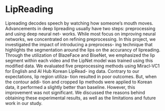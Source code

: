 # LipReading

Lipreading decodes speech by watching how someone’s mouth moves. Advancements in deep lipreading usually have two steps: preprocessing and using deep neural net- works. While most focus on improving neural networks, we concentrated on refining preprocessing. In this project, we investigated the impact of introducing a preprocess- ing technique that highlights the segmentation around the lips on the accurancy of lipreading. Through the utilization of BlazeFace and BiseNet, we emphasized the lip segment within each video and the LipNet model was trained using this modified data. We evaluated five preprocessing methods using Miracl-VC1 for English and AI Hub Korean LipRead- ing data. Contrary to our expectations, lip region utiliza- tion resulted in poor outcomes. But, when the contour addi- tion and cropped lip methods were applied to Korean data, it performed a slightly better than baseline. However, this improvement was not significant. We discussed the reasons behind obtaining these experimental results, as well as the limitations and future work in our study.

